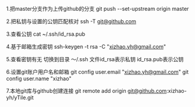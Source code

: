 1.把master分支作为上传github的分支
git push --set-upstream origin master

2.把私钥与设置的公钥匹配核对
ssh -T git@github.com

3.查看公钥
cat ~/.ssh/id_rsa.pub

4.基于邮箱生成密钥
ssh-keygen -t rsa -C "xizhao.yh@gmail.com"

5.查看密钥有无
切换到目录 ～/.ssh 
文件id_rsa表示私钥 id_rsa.pub表示公钥

6.设置git账户用户名和邮箱
git config user.email "xizhao.yh@gmail.com"
git config user.name "xizhao"

7.本地git库与github创建连接
git remote add origin git@github.com:xizhao-yh/yTile.git
